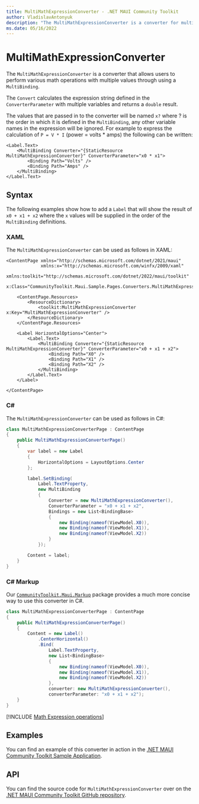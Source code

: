 ```yaml
---
title: MultiMathExpressionConverter - .NET MAUI Community Toolkit
author: VladislavAntonyuk
description: "The MultiMathExpressionConverter is a converter for multiple math expressions."
ms.date: 05/16/2022
---
```


# MultiMathExpressionConverter

The `MultiMathExpressionConverter` is a converter that allows users to perform various math operations with multiple values through using a `MultiBinding`.

The `Convert` calculates the expression string defined in the `ConverterParameter` with multiple variables and returns a `double` result.

The values that are passed in to the converter will be named `x?` where ? is the order in which it is defined in the `MultiBinding`, any other variable names in the expression will be ignored. For example to express the calculation of `P = V * I` (power = volts * amps) the following can be written:

```xaml
<Label.Text>
    <MultiBinding Converter="{StaticResource MultiMathExpressionConverter}" ConverterParameter="x0 * x1">
        <Binding Path="Volts" />
        <Binding Path="Amps" />
    </MultiBinding>
</Label.Text>
```

## Syntax

The following examples show how to add a `Label` that will show the result of `x0 + x1 + x2` where the `x` values will be supplied in the order of the `MultiBinding` definitions.

### XAML

The `MultiMathExpressionConverter` can be used as follows in XAML:

```xaml
<ContentPage xmlns="http://schemas.microsoft.com/dotnet/2021/maui"
             xmlns:x="http://schemas.microsoft.com/winfx/2009/xaml"
             xmlns:toolkit="http://schemas.microsoft.com/dotnet/2022/maui/toolkit"
             x:Class="CommunityToolkit.Maui.Sample.Pages.Converters.MultiMathExpressionConverterPage">

    <ContentPage.Resources>
        <ResourceDictionary>
            <toolkit:MultiMathExpressionConverter x:Key="MultiMathExpressionConverter" />
        </ResourceDictionary>
    </ContentPage.Resources>

    <Label HorizontalOptions="Center">
        <Label.Text>
            <MultiBinding Converter="{StaticResource MultiMathExpressionConverter}" ConverterParameter="x0 + x1 + x2">
                <Binding Path="X0" />
                <Binding Path="X1" />
                <Binding Path="X2" />
            </MultiBinding>
        </Label.Text>
    </Label>

</ContentPage>
```

### C#

The `MultiMathExpressionConverter` can be used as follows in C#:

```csharp
class MultiMathExpressionConverterPage : ContentPage
{
    public MultiMathExpressionConverterPage()
    {
        var label = new Label
        {
            HorizontalOptions = LayoutOptions.Center
        };

        label.SetBinding(
            Label.TextProperty,
            new MultiBinding
            {
                Converter = new MultiMathExpressionConverter(),
                ConverterParameter = "x0 + x1 + x2",
                Bindings = new List<BindingBase>
                {
                    new Binding(nameof(ViewModel.X0)),
                    new Binding(nameof(ViewModel.X1)),
                    new Binding(nameof(ViewModel.X2))
                }
            });

        Content = label;
    }
}
```

### C# Markup

Our [`CommunityToolkit.Maui.Markup`](../markup/markup.md) package provides a much more concise way to use this converter in C#.

```csharp
class MultiMathExpressionConverterPage : ContentPage
{
    public MultiMathExpressionConverterPage()
    {
        Content = new Label()
            .CenterHorizontal()
            .Bind(
                Label.TextProperty,
                new List<BindingBase>
                {
                    new Binding(nameof(ViewModel.X0)),
                    new Binding(nameof(ViewModel.X1)),
                    new Binding(nameof(ViewModel.X2))
                },
                converter: new MultiMathExpressionConverter(),
                converterParameter: "x0 + x1 + x2");
    }
}
```

[!INCLUDE [Math Expression operations](../includes/math-expression-operations.md)]

## Examples

You can find an example of this converter in action in the [.NET MAUI Community Toolkit Sample Application](https://github.com/CommunityToolkit/Maui/blob/main/samples/CommunityToolkit.Maui.Sample/Pages/Converters/MultiMathExpressionConverterPage.xaml).

## API

You can find the source code for `MultiMathExpressionConverter` over on the [.NET MAUI Community Toolkit GitHub repository](https://github.com/CommunityToolkit/Maui/blob/main/src/CommunityToolkit.Maui/Converters/MultiMathExpressionConverter/MultiMathExpressionConverter.shared.cs).
